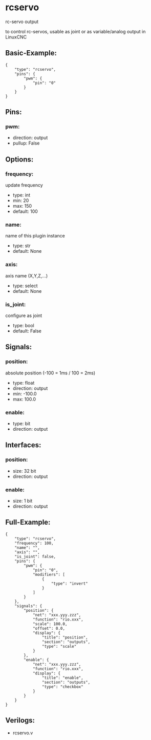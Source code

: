 # rcservo
rc-servo output

to control rc-servos, usable as joint or as variable/analog output in LinuxCNC

## Basic-Example:
```
{
    "type": "rcservo",
    "pins": {
        "pwm": {
            "pin": "0"
        }
    }
}
```

## Pins:
### pwm:

 * direction: output
 * pullup: False


## Options:
### frequency:
update frequency

 * type: int
 * min: 20
 * max: 150
 * default: 100

### name:
name of this plugin instance

 * type: str
 * default: None

### axis:
axis name (X,Y,Z,...)

 * type: select
 * default: None

### is_joint:
configure as joint

 * type: bool
 * default: False


## Signals:
### position:
absolute position (-100 = 1ms / 100 = 2ms)

 * type: float
 * direction: output
 * min: -100.0
 * max: 100.0

### enable:

 * type: bit
 * direction: output


## Interfaces:
### position:

 * size: 32 bit
 * direction: output

### enable:

 * size: 1 bit
 * direction: output


## Full-Example:
```
{
    "type": "rcservo",
    "frequency": 100,
    "name": "",
    "axis": "",
    "is_joint": false,
    "pins": {
        "pwm": {
            "pin": "0",
            "modifiers": [
                {
                    "type": "invert"
                }
            ]
        }
    },
    "signals": {
        "position": {
            "net": "xxx.yyy.zzz",
            "function": "rio.xxx",
            "scale": 100.0,
            "offset": 0.0,
            "display": {
                "title": "position",
                "section": "outputs",
                "type": "scale"
            }
        },
        "enable": {
            "net": "xxx.yyy.zzz",
            "function": "rio.xxx",
            "display": {
                "title": "enable",
                "section": "outputs",
                "type": "checkbox"
            }
        }
    }
}
```

## Verilogs:
 * rcservo.v
